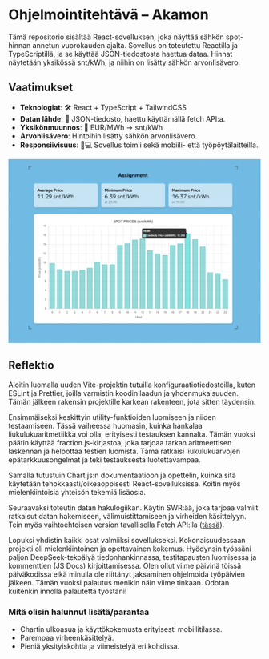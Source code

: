 # Ohjelmointitehtävä – Akamon

Tämä repositorio sisältää React-sovelluksen, joka näyttää sähkön spot-hinnan annetun vuorokauden ajalta. Sovellus on toteutettu Reactilla ja TypeScriptillä, ja se käyttää JSON-tiedostosta haettua dataa. Hinnat näytetään yksikössä snt/kWh, ja niihin on lisätty sähkön arvonlisävero.

## Vaatimukset

- **Teknologiat**: 🛠️ React + TypeScript + TailwindCSS
- **Datan lähde**: 📂 JSON-tiedosto, haettu käyttämällä fetch API:a.
- **Yksikönmuunnos**: 💱 EUR/MWh → snt/kWh
- **Arvonlisävero**: Hintoihin lisätty sähkön arvonlisävero.
- **Responsiivisuus**: 📱💻 Sovellus toimii sekä mobiili- että työpöytälaitteilla.

![project image](./docs/app.png)

## Reflektio

Aloitin luomalla uuden Vite-projektin tutuilla konfiguraatiotiedostoilla, kuten ESLint ja Prettier, joilla varmistin koodin laadun ja yhdenmukaisuuden. Tämän jälkeen rakensin projektille karkean rakenteen, jota sitten täydensin.

Ensimmäiseksi keskittyin utility-funktioiden luomiseen ja niiden testaamiseen. Tässä vaiheessa huomasin, kuinka hankalaa liukulukuaritmetiikka voi olla, erityisesti testauksen kannalta. Tämän vuoksi päätin käyttää fraction.js-kirjastoa, joka tarjoaa tarkan aritmeettisen laskennan ja helpottaa testien luomista. Tämä ratkaisi liukulukuarvojen epätarkkuusongelmat ja teki testauksesta luotettavampaa.

Samalla tutustuin Chart.js:n dokumentaatioon ja opettelin, kuinka sitä käytetään tehokkaasti/oikeaoppisesti React-sovelluksissa. Koitin myös mielenkiintoisia yhteisön tekemiä lisäosia.

Seuraavaksi toteutin datan hakulogiikan. Käytin SWR:ää, joka tarjoaa valmiit ratkaisut datan hakemiseen, välimuistittamiseen ja virheiden käsittelyyn. Tein myös vaihtoehtoisen version tavallisella Fetch API:lla ([tässä](./src/services/fetchAPIWithoutSWR.ts)).

Lopuksi yhdistin kaikki osat valmiiksi sovellukseksi. Kokonaisuudessaan projekti oli mielenkiintoinen ja opettavainen kokemus. Hyödynsin työssäni paljon DeepSeek-tekoälyä tiedonhankinnassa, testitapausten luomisessa ja kommenttien (JS Docs) kirjoittamisessa. Olen ollut viime päivinä töissä päiväkodissa eikä minulla ole riittänyt jaksaminen ohjelmoida työpäivien jälkeen. Tämän vuoksi palautus menikin näin viime tinkaan. Odotan kuitenkin innolla palautetta työstäni!

### Mitä olisin halunnut lisätä/parantaa

- Chartin ulkoasua ja käyttökokemusta erityisesti mobiilitilassa.
- Parempaa virheenkäsittelyä.
- Pieniä yksityiskohtia ja viimeistelyä eri kohdissa.
